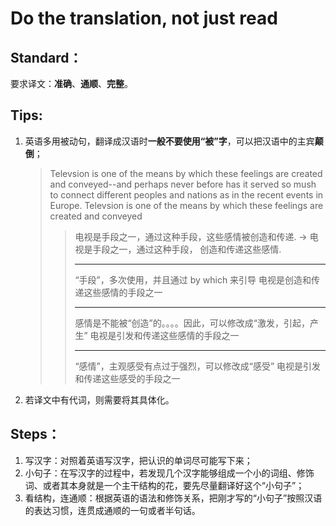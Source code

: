 # Do the translation, not just read
## Standard：
要求译文：**准确**、**通顺**、**完整**。
## Tips:
1. 英语多用被动句，翻译成汉语时**一般不要使用“被”字**，可以把汉语中的主宾**颠倒**；
	> Televsion is one of the means by which these feelings are created and conveyed--and perhaps never before has it served so mush to connect different peoples and nations as in the recent events in Europe.
	>Televsion is one of the means by which these feelings are created and conveyed
	>>电视是手段之一，通过这种手段，这些感情被创造和传递.
	>>->
	>> 电视是手段之一，通过这种手段， 创造和传递这些感情.
	>> *********************************************
	>> “手段”，多次使用，并且通过 by which 来引导
	>> 电视是创造和传递这些感情的手段之一
	>> *********************************************
	>> 感情是不能被“创造”的。。。。因此，可以修改成“激发，引起，产生”
	>> 电视是引发和传递这些感情的手段之一
	>> *********************************************
	>> “感情”，主观感受有点过于强烈，可以修改成“感受”
	>> 电视是引发和传递这些感受的手段之一
2. 若译文中有代词，则需要将其具体化。
## Steps：
1. 写汉字：对照着英语写汉字，把认识的单词尽可能写下来；
2. 小句子：在写汉字的过程中，若发现几个汉字能够组成一个小的词组、修饰词、或者其本身就是一个主干结构的花，要先尽量翻译好这个“小句子”；
3. 看结构，连通顺：根据英语的语法和修饰关系，把刚才写的“小句子”按照汉语的表达习惯，连贯成通顺的一句或者半句话。